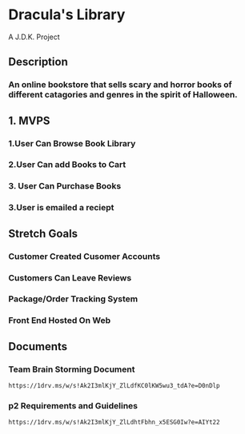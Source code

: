 # Dracula's Library
A J.D.K. Project
## Description
### An online bookstore that sells scary and horror books of different catagories and genres in the spirit of Halloween.
## 1. MVPS
  ### 1.User Can Browse Book Library
  ### 2.User Can add Books to Cart
  ### 3. User Can Purchase Books
  ### 3.User is emailed a reciept
## Stretch Goals
  ### Customer Created Cusomer Accounts
  ### Customers Can Leave Reviews
  ### Package/Order Tracking System
  ### Front End Hosted On Web
## Documents
  ### Team Brain Storming Document
    https://1drv.ms/w/s!Ak2I3mlKjY_ZlLdfKC0lKW5wu3_tdA?e=D0nDlp
  ### p2 Requirements and Guidelines
    https://1drv.ms/w/s!Ak2I3mlKjY_ZlLdhtFbhn_x5ESG0Iw?e=AIYt22

